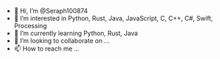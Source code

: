 - 👋 Hi, I’m @Seraph100874
- 👀 I’m interested in Python, Rust, Java, JavaScript, C, C++, C#, Swift, Processing
- 🌱 I’m currently learning Python, Rust, Java
- 💞️ I’m looking to collaborate on ...
- 📫 How to reach me ...

<!---
Seraph100874/Seraph100874 is a ✨ special ✨ repository because its `README.md` (this file) appears on your GitHub profile.
You can click the Preview link to take a look at your changes.
--->
